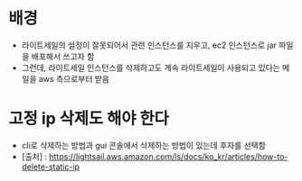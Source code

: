 # 배경
- 라이트세일의 설정이 잘못되어서 관련 인스턴스를 지우고, ec2 인스턴스로 jar 파일을 배포해서 쓰고자 함
- 그런데, 라이트세일 인스턴스를 삭제하고도 계속 라이트세일이 사용되고 있다는 메일을 aws 측으로부터 받음

# 고정 ip 삭제도 해야 한다
- cli로 삭제하는 방법과 gui 콘솔에서 삭제하는 방법이 있는데 후자를 선택함
- [출처] : https://lightsail.aws.amazon.com/ls/docs/ko_kr/articles/how-to-delete-static-ip
